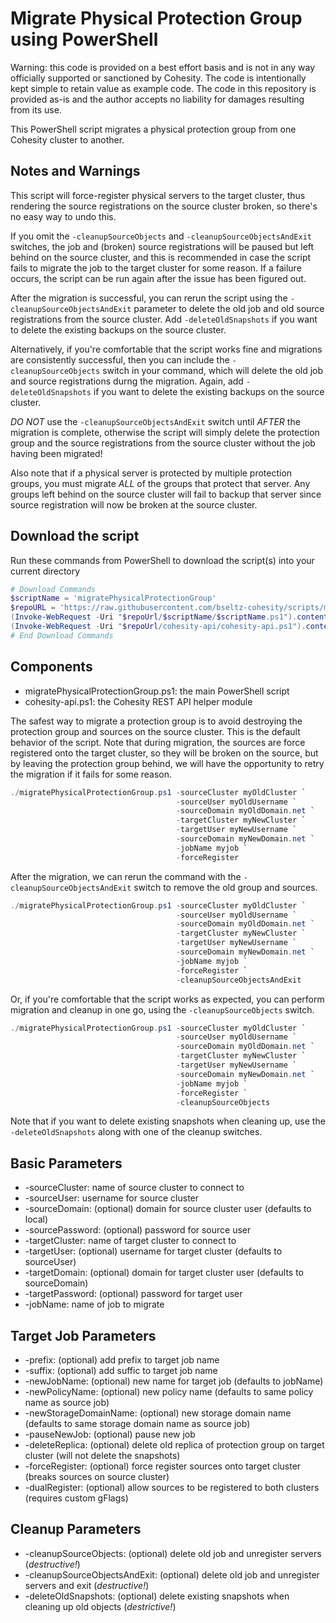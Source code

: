 # Migrate Physical Protection Group using PowerShell

Warning: this code is provided on a best effort basis and is not in any way officially supported or sanctioned by Cohesity. The code is intentionally kept simple to retain value as example code. The code in this repository is provided as-is and the author accepts no liability for damages resulting from its use.

This PowerShell script migrates a physical protection group from one Cohesity cluster to another.

## Notes and Warnings

This script will force-register physical servers to the target cluster, thus rendering the source registrations on the source cluster broken, so there's no easy way to undo this.

If you omit the `-cleanupSourceObjects` and `-cleanupSourceObjectsAndExit` switches, the job and (broken) source registrations will be paused but left behind on the source cluster, and this is recommended in case the script fails to migrate the job to the target cluster for some reason. If a failure occurs, the script can be run again after the issue has been figured out.

After the migration is successful, you can rerun the script using the `-cleanupSourceObjectsAndExit` parameter to delete the old job and old source registrations from the source cluster. Add `-deleteOldSnapshots` if you want to delete the existing backups on the source cluster.

Alternatively, if you're comfortable that the script works fine and migrations are consistently successful, then you can include the `-cleanupSourceObjects` switch in your command, which will delete the old job and source registrations durng the migration. Again, add `-deleteOldSnapshots` if you want to delete the existing backups on the source cluster.

*DO NOT* use the `-cleanupSourceObjectsAndExit` switch until *AFTER* the migration is complete, otherwise the script will simply delete the protection group and the source registrations from the source cluster without the job having been migrated!

Also note that if a physical server is protected by multiple protection groups, you must migrate *ALL* of the groups that protect that server. Any groups left behind on the source cluster will fail to backup that server since source registration will now be broken at the source cluster.

## Download the script

Run these commands from PowerShell to download the script(s) into your current directory

```powershell
# Download Commands
$scriptName = 'migratePhysicalProtectionGroup'
$repoURL = 'https://raw.githubusercontent.com/bseltz-cohesity/scripts/master/powershell'
(Invoke-WebRequest -Uri "$repoUrl/$scriptName/$scriptName.ps1").content | Out-File "$scriptName.ps1"; (Get-Content "$scriptName.ps1") | Set-Content "$scriptName.ps1"
(Invoke-WebRequest -Uri "$repoUrl/cohesity-api/cohesity-api.ps1").content | Out-File cohesity-api.ps1; (Get-Content cohesity-api.ps1) | Set-Content cohesity-api.ps1
# End Download Commands
```

## Components

* migratePhysicalProtectionGroup.ps1: the main PowerShell script
* cohesity-api.ps1: the Cohesity REST API helper module

The safest way to migrate a protection group is to avoid destroying the protection group and sources on the source cluster. This is the default behavior of the script. Note that during migration, the sources are force registered onto the target cluster, so they will be broken on the source, but by leaving the protection group behind, we will have the opportunity to retry the migration if it fails for some reason.

```powershell
./migratePhysicalProtectionGroup.ps1 -sourceCluster myOldCluster `
                                     -sourceUser myOldUsername `
                                     -sourceDomain myOldDomain.net `
                                     -targetCluster myNewCluster `
                                     -targetUser myNewUsername `
                                     -sourceDomain myNewDomain.net `
                                     -jobName myjob `
                                     -forceRegister
```

After the migration, we can rerun the command with the `-cleanupSourceObjectsAndExit` switch to remove the old group and sources.

```powershell
./migratePhysicalProtectionGroup.ps1 -sourceCluster myOldCluster `
                                     -sourceUser myOldUsername `
                                     -sourceDomain myOldDomain.net `
                                     -targetCluster myNewCluster `
                                     -targetUser myNewUsername `
                                     -sourceDomain myNewDomain.net `
                                     -jobName myjob `
                                     -forceRegister `
                                     -cleanupSourceObjectsAndExit
```

Or, if you're comfortable that the script works as expected, you can perform migration and cleanup in one go, using the `-cleanupSourceObjects` switch.

```powershell
./migratePhysicalProtectionGroup.ps1 -sourceCluster myOldCluster `
                                     -sourceUser myOldUsername `
                                     -sourceDomain myOldDomain.net `
                                     -targetCluster myNewCluster `
                                     -targetUser myNewUsername `
                                     -sourceDomain myNewDomain.net `
                                     -jobName myjob `
                                     -forceRegister `
                                     -cleanupSourceObjects
```

Note that if you want to delete existing snapshots when cleaning up, use the `-deleteOldSnapshots` along with one of the cleanup switches.

## Basic Parameters

* -sourceCluster: name of source cluster to connect to
* -sourceUser: username for source cluster
* -sourceDomain: (optional) domain for source cluster user (defaults to local)
* -sourcePassword: (optional) password for source user
* -targetCluster: name of target cluster to connect to
* -targetUser: (optional) username for target cluster (defaults to sourceUser)
* -targetDomain: (optional) domain for target cluster user (defaults to sourceDomain)
* -targetPassword: (optional) password for target user
* -jobName: name of job to migrate

## Target Job Parameters

* -prefix: (optional) add prefix to target job name
* -suffix: (optional) add suffic to target job name
* -newJobName: (optional) new name for target job (defaults to jobName)
* -newPolicyName: (optional) new policy name (defaults to same policy name as source job)
* -newStorageDomainName: (optional) new storage domain name (defaults to same storage domain name as source job)
* -pauseNewJob: (optional) pause new job
* -deleteReplica: (optional) delete old replica of protection group on target cluster (will not delete the snapshots)
* -forceRegister: (optional) force register sources onto target cluster (breaks sources on source cluster)
* -dualRegister: (optional) allow sources to be registered to both clusters (requires custom gFlags)

## Cleanup Parameters

* -cleanupSourceObjects: (optional) delete old job and unregister servers (*destructive!*)
* -cleanupSourceObjectsAndExit: (optional) delete old job and unregister servers and exit (*destructive!*)
* -deleteOldSnapshots: (optional) delete existing snapshots when cleaning up old objects (*destrictive!*)
